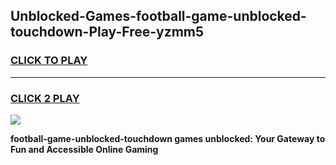
## Unblocked-Games-football-game-unblocked-touchdown-Play-Free-yzmm5
<h3>
<a href="https://premium76.site?title=football-game-unblocked-touchdown&ref=09A">CLICK TO PLAY</a></h3>
<hr>

<h3>
<a href="https://premium76.site?title=football-game-unblocked-touchdown&ref=09A">CLICK 2 PLAY</a>
  
</h3>

<a href="https://premium76.site?title=football-game-unblocked-touchdown&ref=09A"><img src="https://clearcache.store/games.png"></a>


**football-game-unblocked-touchdown games unblocked: Your Gateway to Fun and Accessible Online Gaming**
